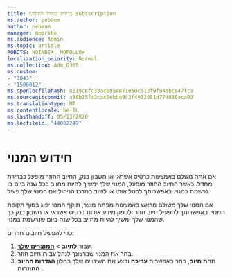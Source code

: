 ```yaml
---
title: ברירת מחדל לחידוש subsscription
ms.author: pebaum
author: pebaum
manager: mnirkhe
ms.audience: Admin
ms.topic: article
ROBOTS: NOINDEX, NOFOLLOW
localization_priority: Normal
ms.collection: Adm_O365
ms.custom:
- "3043"
- "1500012"
ms.openlocfilehash: 8219cefc33ac085ee71e50c512f9f94abc047fca
ms.sourcegitcommit: a98b25fa3cac9ebba983f4932881d774880aca93
ms.translationtype: MT
ms.contentlocale: he-IL
ms.lasthandoff: 05/13/2020
ms.locfileid: "44062249"
---
```

# <a name="renewing-your-subscription"></a>חידוש המנוי

אם אתה משלם באמצעות כרטיס אשראי או חשבון בנק, החיוב החוזר מופעל כברירת מחדל. כאשר החיוב החוזר מופעל, המנוי שלך ימשיך להיות מחויב בכל שנה ביום בו נרשמת כמנוי. באפשרותך לבטל אותו או לשוב במרכז הניהול אם המנוי שלך פעיל.

אם המנוי שלך משולם מראש באמצעות מפתח מוצר, תוקף המנוי יפוג בסוף תקופת המנוי. באפשרותך להפעיל חיוב חוזר ולספק מידע אודות כרטיס אשראי או חשבון בנק כך שהמנוי שלך ימשיך להיות מחויב בכל שנה ביום שנרשמת במנוי.

כדי להפעיל חיובים חוזרים: 

1. עבור **לחיוב**  >  **[המוצרים שלך](https://go.microsoft.com/fwlink/p/?linkid=842054)**.
2. בחר את המנוי שברצונך לנהל עבורו חיוב חוזר.
3. תחת **חיוב**, בחר באפשרות **עריכה** ובצע את השינויים שלך בחלון **הגדרות החיוב החוזרות** . 